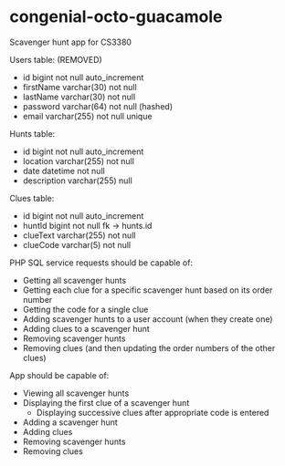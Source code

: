 # congenial-octo-guacamole
Scavenger hunt app for CS3380

Users table: (REMOVED)
* id bigint not null auto_increment
* firstName varchar(30) not null
* lastName varchar(30) not null
* password varchar(64) not null (hashed)
* email varchar(255) not null unique

Hunts table:
* id bigint not null auto_increment
* location varchar(255) not null
* date datetime not null
* description varchar(255) null

Clues table:
* id bigint not null auto_increment
* huntId bigint not null fk -> hunts.id
* clueText varchar(255) not null
* clueCode varchar(5) not null

PHP SQL service requests should be capable of:
* Getting all scavenger hunts
* Getting each clue for a specific scavenger hunt based on its order number
* Getting the code for a single clue
* Adding scavenger hunts to a user account (when they create one)
* Adding clues to a scavenger hunt
* Removing scavenger hunts
* Removing clues (and then updating the order numbers of the other clues)

App should be capable of:
* Viewing all scavenger hunts
* Displaying the first clue of a scavenger hunt
  * Displaying successive clues after appropriate code is entered
* Adding a scavenger hunt
* Adding clues
* Removing scavenger hunts
* Removing clues

